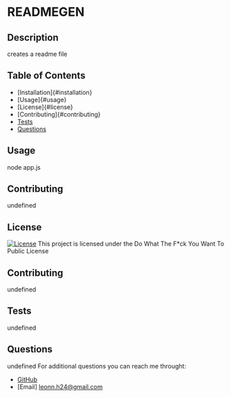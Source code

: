 # READMEGEN
  
  ## Description
  creates a readme file

  ## Table of Contents
  - [Installation]{#installation}
  - [Usage]{#usage}
  - [License]{#license}
  - [Contributing]{#contributing}
  - [Tests](#tests)
  - [Questions](#questions)

  ## Usage
  node app.js

  ## Contributing
  undefined

  ## License
  [![License](https://img.shields.io/badge/license-Do%20What%20The%20F*ck%20You%20Want%20To%20Public%20License-green)](./LICENSE)
  This project is licensed under the Do What The F*ck You Want To Public License

  ## Contributing
  undefined

  ## Tests
  undefined

  ## Questions
  undefined
  For additional questions you can reach me throught:
  - [GitHub](http://github.com/Leonn24)
  - [Email] leonn.h24@gmail.com